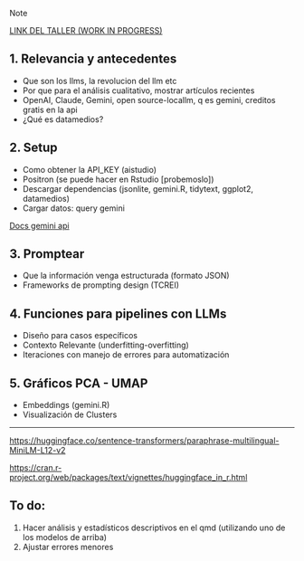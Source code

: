 > [!NOTE]  
> [LINK DEL TALLER (WORK IN PROGRESS)](https://ismaelaguayob.github.io/taller-gemini-datamedios/taller)

## 1. Relevancia y antecedentes

-   Que son los llms, la revolucion del llm etc
-   Por que para el análisis cualitativo, mostrar artículos recientes
-   OpenAI, Claude, Gemini, open source-locallm, q es gemini, creditos gratis en la api
-   ¿Qué es datamedios?

## 2. Setup

-   Como obtener la API_KEY (aistudio)
-   Positron (se puede hacer en Rstudio \[probemoslo\])
-   Descargar dependencias (jsonlite, gemini.R, tidytext, ggplot2, datamedios)
-   Cargar datos: query gemini

[Docs gemini api](https://jhk0530.github.io/gemini.R/reference/index.html)

## 3. Promptear

-   Que la información venga estructurada (formato JSON)
-   Frameworks de prompting design (TCREI)

## 4. Funciones para pipelines con LLMs

-   Diseño para casos específicos
-   Contexto Relevante (underfitting-overfitting)
-   Iteraciones con manejo de errores para automatización

## 5. Gráficos PCA - UMAP

-   Embeddings (gemini.R)
-   Visualización de Clusters

------------------------------------------------------------------------

https://huggingface.co/sentence-transformers/paraphrase-multilingual-MiniLM-L12-v2

https://cran.r-project.org/web/packages/text/vignettes/huggingface_in_r.html

## To do:

1.  Hacer análisis y estadísticos descriptivos en el qmd (utilizando uno de los modelos de arriba)
2.  Ajustar errores menores
